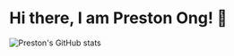 # Hi there, I am Preston Ong! 👋

![Preston's GitHub stats](https://github-readme-stats.vercel.app/api?username=preston4896&count_private=true&show_icons=true&theme=dark)
